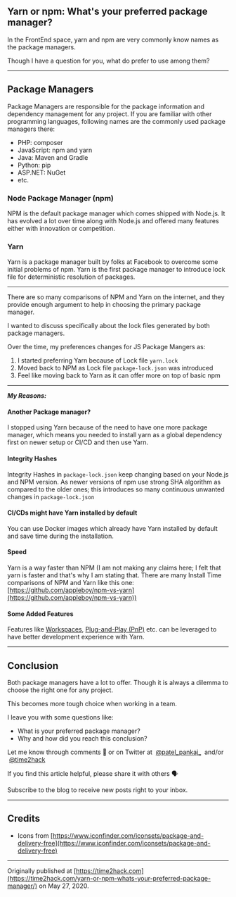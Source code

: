 ## Yarn or npm: What's your preferred package manager?

In the FrontEnd space, yarn and npm are very commonly know names as the package managers.

Though I have a question for you, what do prefer to use among them?

---

## Package Managers

Package Managers are responsible for the package information and dependency management for any project. If you are familiar with other programming languages, following names are the commonly used package managers there:

-   PHP: composer
-   JavaScript: npm and yarn
-   Java: Maven and Gradle
-   Python: pip
-   ASP.NET: NuGet
-   etc.


### Node Package Manager (npm)

NPM is the default package manager which comes shipped with Node.js. It has evolved a lot over time along with Node.js and offered many features either with innovation or competition.

### Yarn

Yarn is a package manager built by folks at Facebook to overcome some initial problems of npm. Yarn is the first package manager to introduce lock file for deterministic resolution of packages.

---

There are so many comparisons of NPM and Yarn on the internet, and they provide enough argument to help in choosing the primary package manager.

I wanted to discuss specifically about the lock files generated by both package managers.

Over the time, my preferences changes for JS Package Mangers as:

1.  I started preferring Yarn because of Lock file `yarn.lock`
2.  Moved back to NPM as Lock file `package-lock.json` was introduced
3.  Feel like moving back to Yarn as it can offer more on top of basic npm

---

***My Reasons:***

#### Another Package manager?
I stopped using Yarn because of the need to have one more package manager, which means you needed to install yarn as a global dependency first on newer setup or CI/CD and then use Yarn.  

#### Integrity Hashes
Integrity Hashes in `package-lock.json` keep changing based on your Node.js and NPM version. As newer versions of npm use strong SHA algorithm as compared to the older ones; this introduces so many continuous unwanted changes in `package-lock.json`  

#### CI/CDs might have Yarn installed by default
You can use Docker images which already have Yarn installed by default and save time during the installation.  

#### Speed
Yarn is a way faster than NPM (I am not making any claims here; I felt that yarn is faster and that's why I am stating that. There are many Install Time comparisons of NPM and Yarn like this one: [https://github.com/appleboy/npm-vs-yarn](https://github.com/appleboy/npm-vs-yarn))  

#### Some Added Features
Features like [Workspaces](https://yarnpkg.com/features/workspaces), [Plug-and-Play (PnP)](https://yarnpkg.com/features/pnp) etc. can be leveraged to have better development experience with Yarn.

---

## Conclusion

Both package managers have a lot to offer. Though it is always a dilemma to choose the right one for any project.

This becomes more tough choice when working in a team.

I leave you with some questions like:

-   What is your preferred package manager?
-   Why and how did you reach this conclusion?

Let me know through comments 💬 or on Twitter at  [@patel\_pankaj\_](https://twitter.com/patel_pankaj_)  and/or  [@time2hack](https://twitter.com/time2hack)

If you find this article helpful, please share it with others 🗣

Subscribe to the blog to receive new posts right to your inbox.

---

## Credits

-   Icons from [https://www.iconfinder.com/iconsets/package-and-delivery-free](https://www.iconfinder.com/iconsets/package-and-delivery-free)

---

Originally published at [https://time2hack.com](https://time2hack.com/yarn-or-npm-whats-your-preferred-package-manager/) on May 27, 2020.